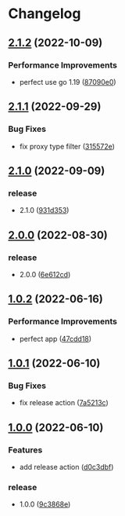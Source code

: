 # Changelog

## [2.1.2](https://github.com/starudream/clash-speedtest/compare/v2.1.1...v2.1.2) (2022-10-09)


### Performance Improvements

* perfect use go 1.19 ([87090e0](https://github.com/starudream/clash-speedtest/commit/87090e0cabefaa179ce83c7f3c36a6a4c2906fdb))

## [2.1.1](https://github.com/starudream/clash-speedtest/compare/v2.1.0...v2.1.1) (2022-09-29)


### Bug Fixes

* fix proxy type filter ([315572e](https://github.com/starudream/clash-speedtest/commit/315572ecadef4df46ccc32f62344ce471447caec))

## [2.1.0](https://github.com/starudream/clash-speedtest/compare/v2.0.0...v2.1.0) (2022-09-09)


### release

* 2.1.0 ([931d353](https://github.com/starudream/clash-speedtest/commit/931d353770db3c881c5e69b06779bde61827a2dc))

## [2.0.0](https://github.com/starudream/clash-speedtest/compare/v1.0.2...v2.0.0) (2022-08-30)


### release

* 2.0.0 ([6e612cd](https://github.com/starudream/clash-speedtest/commit/6e612cd1a5c01dd4d282f6687e12fc63dfa2660f))

## [1.0.2](https://github.com/starudream/clash-speedtest/compare/v1.0.1...v1.0.2) (2022-06-16)


### Performance Improvements

* perfect app ([47cdd18](https://github.com/starudream/clash-speedtest/commit/47cdd182ceccd406c9154cdca79606b19857ce20))

## [1.0.1](https://github.com/starudream/clash-speedtest/compare/v1.0.0...v1.0.1) (2022-06-10)


### Bug Fixes

* fix release action ([7a5213c](https://github.com/starudream/clash-speedtest/commit/7a5213c4d8c0c84269b716ab5d8410e38aac6d72))

## [1.0.0](https://github.com/starudream/clash-speedtest/compare/v0.0.2...v1.0.0) (2022-06-10)


### Features

* add release action ([d0c3dbf](https://github.com/starudream/clash-speedtest/commit/d0c3dbf47527fac9bb561208444b5898f62119f8))


### release

* 1.0.0 ([9c3868e](https://github.com/starudream/clash-speedtest/commit/9c3868ed4aae1ac9feb886247f049664b6c87f31))
